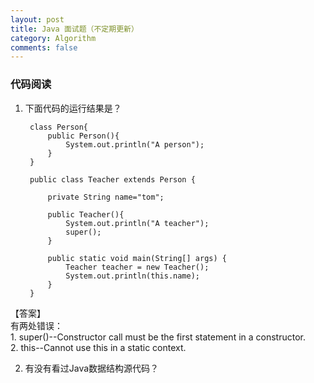 ```yaml
---
layout: post
title: Java 面试题（不定期更新）
category: Algorithm
comments: false
---
```

### 代码阅读
1. 下面代码的运行结果是？  

  
		class Person{
			public Person(){
				System.out.println("A person");
			}
		}
	
		public class Teacher extends Person {
		
			private String name="tom";
			
			public Teacher(){
				System.out.println("A teacher");
				super();
			}
			
			public static void main(String[] args) {
				Teacher teacher = new Teacher();
				System.out.println(this.name);
			}
		}

【答案】  
	 有两处错误：  
	 1. super()--Constructor call must be the first statement in a constructor.  
	 2. this--Cannot use this in a static context.

2. 有没有看过Java数据结构源代码？
   

	
